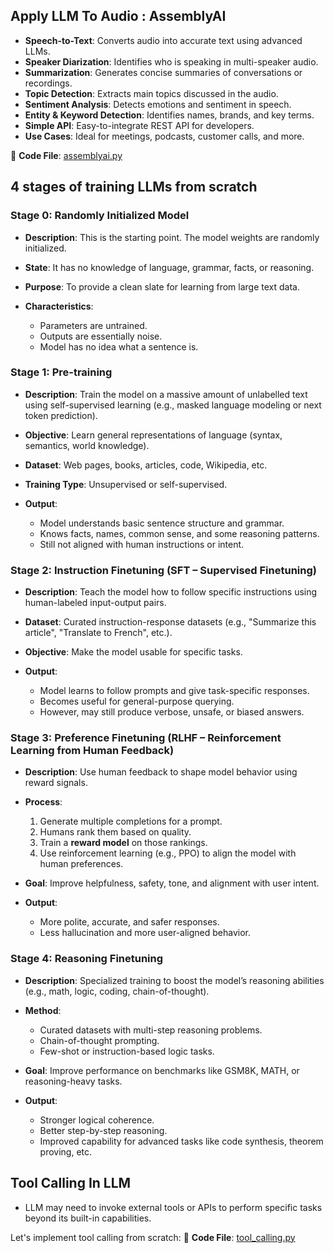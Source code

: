 

## Apply LLM To Audio : AssemblyAI


* **Speech-to-Text**: Converts audio into accurate text using advanced LLMs.
* **Speaker Diarization**: Identifies who is speaking in multi-speaker audio.
* **Summarization**: Generates concise summaries of conversations or recordings.
* **Topic Detection**: Extracts main topics discussed in the audio.
* **Sentiment Analysis**: Detects emotions and sentiment in speech.
* **Entity & Keyword Detection**: Identifies names, brands, and key terms.
* **Simple API**: Easy-to-integrate REST API for developers.
* **Use Cases**: Ideal for meetings, podcasts, customer calls, and more.

🔗 **Code File**: [assemblyai.py](./assemblyai.py)

## 4 stages of training LLMs from scratch


### **Stage 0: Randomly Initialized Model**

* **Description**: This is the starting point. The model weights are randomly initialized.
* **State**: It has no knowledge of language, grammar, facts, or reasoning.
* **Purpose**: To provide a clean slate for learning from large text data.
* **Characteristics**:

  * Parameters are untrained.
  * Outputs are essentially noise.
  * Model has no idea what a sentence is.



### **Stage 1: Pre-training**

* **Description**: Train the model on a massive amount of unlabelled text using self-supervised learning (e.g., masked language modeling or next token prediction).
* **Objective**: Learn general representations of language (syntax, semantics, world knowledge).
* **Dataset**: Web pages, books, articles, code, Wikipedia, etc.
* **Training Type**: Unsupervised or self-supervised.
* **Output**:

  * Model understands basic sentence structure and grammar.
  * Knows facts, names, common sense, and some reasoning patterns.
  * Still not aligned with human instructions or intent.



### **Stage 2: Instruction Finetuning (SFT – Supervised Finetuning)**

* **Description**: Teach the model how to follow specific instructions using human-labeled input-output pairs.
* **Dataset**: Curated instruction-response datasets (e.g., "Summarize this article", "Translate to French", etc.).
* **Objective**: Make the model usable for specific tasks.
* **Output**:

  * Model learns to follow prompts and give task-specific responses.
  * Becomes useful for general-purpose querying.
  * However, may still produce verbose, unsafe, or biased answers.



### **Stage 3: Preference Finetuning (RLHF – Reinforcement Learning from Human Feedback)**

* **Description**: Use human feedback to shape model behavior using reward signals.
* **Process**:

  1. Generate multiple completions for a prompt.
  2. Humans rank them based on quality.
  3. Train a **reward model** on those rankings.
  4. Use reinforcement learning (e.g., PPO) to align the model with human preferences.
* **Goal**: Improve helpfulness, safety, tone, and alignment with user intent.
* **Output**:

  * More polite, accurate, and safer responses.
  * Less hallucination and more user-aligned behavior.


### **Stage 4: Reasoning Finetuning**

* **Description**: Specialized training to boost the model’s reasoning abilities (e.g., math, logic, coding, chain-of-thought).
* **Method**:

  * Curated datasets with multi-step reasoning problems.
  * Chain-of-thought prompting.
  * Few-shot or instruction-based logic tasks.
* **Goal**: Improve performance on benchmarks like GSM8K, MATH, or reasoning-heavy tasks.
* **Output**:

  * Stronger logical coherence.
  * Better step-by-step reasoning.
  * Improved capability for advanced tasks like code synthesis, theorem proving, etc.


## Tool Calling In LLM
- LLM may need to invoke external tools or APIs to perform specific tasks beyond its built-in capabilities.

Let's implement tool calling from scratch:
🔗 **Code File**: [tool_calling.py](./tool_calling.py)